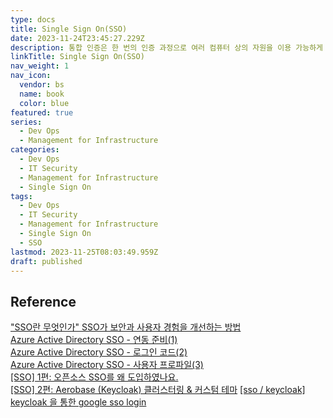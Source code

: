 ```yaml
---
type: docs
title: Single Sign On(SSO)
date: 2023-11-24T23:45:27.229Z
description: 통합 인증은 한 번의 인증 과정으로 여러 컴퓨터 상의 자원을 이용 가능하게 하는 인증 기능
linkTitle: Single Sign On(SSO)
nav_weight: 1
nav_icon:
  vendor: bs
  name: book
  color: blue
featured: true
series:
  - Dev Ops
  - Management for Infrastructure
categories:
  - Dev Ops
  - IT Security
  - Management for Infrastructure
  - Single Sign On
tags:
  - Dev Ops
  - IT Security
  - Management for Infrastructure
  - Single Sign On
  - SSO
lastmod: 2023-11-25T08:03:49.959Z
draft: published
---
```


## Reference

["SSO란 무엇인가" SSO가 보안과 사용자 경험을 개선하는 방법](https://www.itworld.co.kr/news/193849)  
[Azure Active Directory SSO - 연동 준비(1)](https://nakanara.tistory.com/407)  
[Azure Active Directory SSO - 로그인 코드(2)](https://nakanara.tistory.com/408)  
[Azure Active Directory SSO - 사용자 프로파일(3)](https://nakanara.tistory.com/409)  
[[SSO] 1편: 오픈소스 SSO를 왜 도입하였나요.](https://gsretail.tistory.com/13)  
[[SSO] 2편: Aerobase (Keycloak) 클러스터링 & 커스텀 테마](https://gsretail.tistory.com/17)
[[sso / keycloak] keycloak 을 통한 google sso login](https://league-cat.tistory.com/396)
